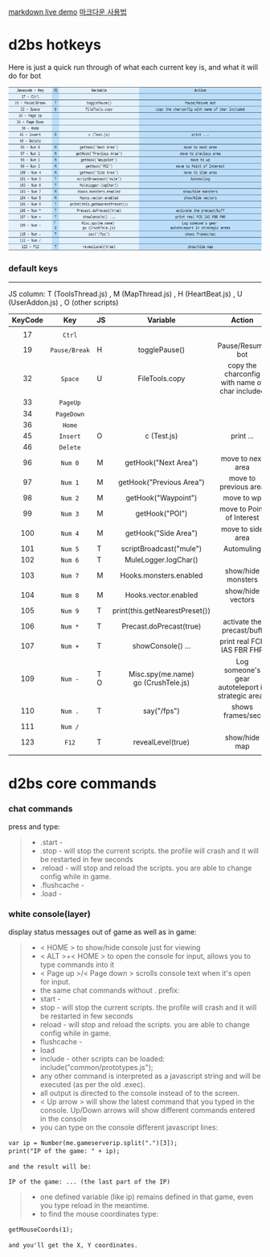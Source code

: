 [1]: https://markdown-here.com/livedemo.html
[markdown live demo][1] [마크다운 사용법](https://dooray.com/htmls/guides/markdown_ko_KR.html)

# d2bs hotkeys

Here is just a quick run through of what each current key is, and what it will do for bot

![Alt text](/image/defaultkey.png "d2bs default key")

### default keys

---
JS column: T (ToolsThread.js) , M (MapThread.js) , H (HeartBeat.js) , U (UserAddon.js) , O (other scripts)

| __KeyCode__ | __Key__ | __JS__ | __Variable__ | __Action__ |
|:---:|:---:|:---|:---:|:---:|
|   |   |   |   |   |
| 17 | `Ctrl` |   |   |   |
| 19 | `Pause/Break`  | H | togglePause() | Pause/Resume bot |
| 32 | `Space` | U | FileTools.copy | copy the charconfig with name of char included |
| 33 | `PageUp` |   |   |   |
| 34 | `PageDown` |   |   |   |
| 36 | `Home` |   |   |   |
| 45 | `Insert` | O | c (Test.js) | print ... |
| 46 | `Delete` |   |   |   |
| 96 | `Num 0` | M | getHook("Next Area") | move to next area |
| 97 | `Num 1` | M | getHook("Previous Area") | move to previous area |
| 98 | `Num 2` | M | getHook("Waypoint") | move to wp |
| 99 | `Num 3` | M | getHook("POI") | move to Point of Interest |
| 100 | `Num 4` | M | getHook("Side Area") | move to side area |
| 101 | `Num 5` | T | scriptBroadcast("mule") | Automuling |
| 102 | `Num 6` | T | MuleLogger.logChar() |   |
| 103 | `Num 7` | M | Hooks.monsters.enabled | show/hide monsters |
| 104 | `Num 8` | M | Hooks.vector.enabled | show/hide vectors |
| 105 | `Num 9` | T | print(this.getNearestPreset()) |   |
| 106 | `Num *` | T | Precast.doPrecast(true) | activate the precast/buff |
| 107 | `Num +` | T | showConsole() ... | print real FCR IAS FBR FHR |
| 109 | `Num -` | T<br/>O | Misc.spy(me.name) <br/> go (CrushTele.js) | Log someone's gear <br/> autoteleport in strategic areas |
| 110 | `Num .` | T | say("/fps") | shows frames/sec |
| 111 | `Num /` |   |   |   |
| 123 | `F12`  | T | revealLevel(true) | show/hide map |
|   |   |   |   |   |

# d2bs core commands

### chat commands

press and type:

> * .start -
> * .stop - will stop the current scripts. the profile will crash and it will be restarted in few seconds
> * .reload - will stop and reload the scripts. you are able to change config while in game.
> * .flushcache -
> * .load -

### white console(layer)

display status messages out of game as well as in game:

> * < HOME > to show/hide console just for viewing
> * < ALT >+< HOME > to open the console for input, allows you to type commands into it
> * < Page up >/< Page down > scrolls console text when it's open for input.
> * the same chat commands without . prefix:
> * start -
> * stop - will stop the current scripts. the profile will crash and it will be restarted in few seconds
> * reload - will stop and reload the scripts. you are able to change config while in game.
> * flushcache -
> * load
> * include - other scripts can be loaded: include("common/prototypes.js");
> * any other command is interpreted as a javascript string and will be executed (as per the old .exec).
> * all output is directed to the console instead of to the screen.
> * < Up arrow > will show the latest command that you typed in the console. Up/Down arrows will show different commands entered in the console
> * you can type on the console different javascript lines:

    var ip = Number(me.gameserverip.split(".")[3]);
    print("IP of the game: " + ip);

``` and the result will be: ```

    IP of the game: ... (the last part of the IP)

> * one defined variable (like ip) remains defined in that game, even you type reload in the meantime.
> * to find the mouse coordinates type:

    getMouseCoords(1);

``` and you'll get the X, Y coordinates. ```

